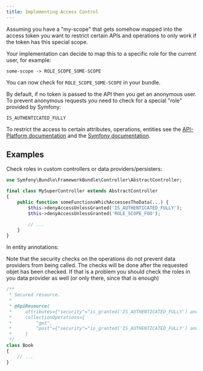 ```yaml
---
title: Implementing Access Control
---
```


Assuming you have a "my-scope" that gets somehow mapped into the access token
you want to restrict certain APIs and operations to only work if the token has
this special scope.

Your implementation can decide to map this to a specific role for the current
user, for example:

```
some-scope -> ROLE_SCOPE_SOME-SCOPE
```

You can now check for `ROLE_SCOPE_SOME-SCOPE` in your bundle.

By default, if no token is passed to the API then you get an anonymous user. To
prevent anonymous requests you need to check for a special "role" provided by Symfony:

```
IS_AUTHENTICATED_FULLY
```



To restrict the access to certain attributes, operations, entities see the
[API-Platform documentation](https://api-platform.com/docs/core/security/) and
the [Symfony documentation](https://symfony.com/doc/current/security.html#).

## Examples

Check roles in custom controllers or data providers/persisters:

```php
use Symfony\Bundle\FrameworkBundle\Controller\AbstractController;

final class MySuperController extends AbstractController
{
    public function someFunctionsWhichAccessesTheData(...) {
        $this->denyAccessUnlessGranted('IS_AUTHENTICATED_FULLY');
        $this->denyAccessUnlessGranted('ROLE_SCOPE_FOO');

        // ...
    }
}
```

In entity annotations:

Note that the security checks on the operations do not prevent data providers
from being called. The checks will be done after the requested objet has been
checked. If that is a problem you should check the roles in you data provider
as well (or only there, since that is enough)

```php
/**
 * Secured resource.
 *
 * @ApiResource(
 *     attributes={"security"="is_granted('IS_AUTHENTICATED_FULLY') and is_granted('ROLE_SCOPE_FOO')"},
 *     collectionOperations={
 *         "get",
 *         "post"={"security"="is_granted('IS_AUTHENTICATED_FULLY') and is_granted('ROLE_SCOPE_FOO')"}
 *     }
 */
class Book
{
    // ...
}
```